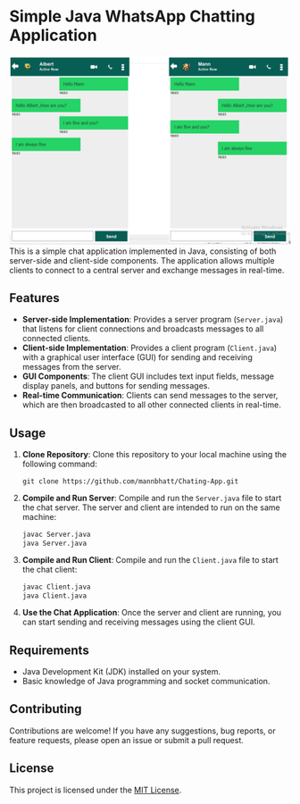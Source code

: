 # Simple Java WhatsApp Chatting Application
![WhatsApp Chatting Application Output](Output.png)
This is a simple chat application implemented in Java, consisting of both server-side and client-side components. The application allows multiple clients to connect to a central server and exchange messages in real-time.

## Features

- **Server-side Implementation**: Provides a server program (`Server.java`) that listens for client connections and broadcasts messages to all connected clients.
- **Client-side Implementation**: Provides a client program (`Client.java`) with a graphical user interface (GUI) for sending and receiving messages from the server.
- **GUI Components**: The client GUI includes text input fields, message display panels, and buttons for sending messages.
- **Real-time Communication**: Clients can send messages to the server, which are then broadcasted to all other connected clients in real-time.

## Usage

1. **Clone Repository**: Clone this repository to your local machine using the following command:

    ```
    git clone https://github.com/mannbhatt/Chating-App.git
    ```

2. **Compile and Run Server**: Compile and run the `Server.java` file to start the chat server. The server and client are intended to run on the same machine:

    ```
    javac Server.java
    java Server.java
    ```

3. **Compile and Run Client**: Compile and run the `Client.java` file to start the chat client:

    ```
    javac Client.java
    java Client.java
    ```

4. **Use the Chat Application**: Once the server and client are running, you can start sending and receiving messages using the client GUI.

## Requirements

- Java Development Kit (JDK) installed on your system.
- Basic knowledge of Java programming and socket communication.

## Contributing

Contributions are welcome! If you have any suggestions, bug reports, or feature requests, please open an issue or submit a pull request.

## License

This project is licensed under the [MIT License](LICENSE).

